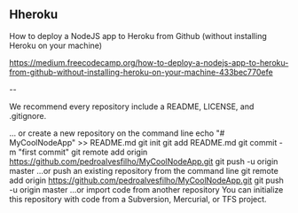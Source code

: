 ## Hheroku
How to deploy a NodeJS app to Heroku from 
	Github (without installing Heroku on your machine)

https://medium.freecodecamp.org/how-to-deploy-a-nodejs-app-to-heroku-from-github-without-installing-heroku-on-your-machine-433bec770efe


--

We recommend every repository include a README, LICENSE, and .gitignore.

... or create a new repository on the command line
echo "# MyCoolNodeApp" >> README.md
git init
git add README.md
git commit -m "first commit"
git remote add origin https://github.com/pedroalvesfilho/MyCoolNodeApp.git
git push -u origin master
…or push an existing repository from the command line
git remote add origin https://github.com/pedroalvesfilho/MyCoolNodeApp.git
git push -u origin master
…or import code from another repository
You can initialize this repository with code from a Subversion, Mercurial, or TFS project.

